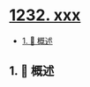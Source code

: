 # [1232. xxx](https://github.com/Tdahuyou/TNotes.leetcode/tree/main/notes/1232.%20xxx)

<!-- region:toc -->

- [1. 📝 概述](#1--概述)

<!-- endregion:toc -->

## 1. 📝 概述
